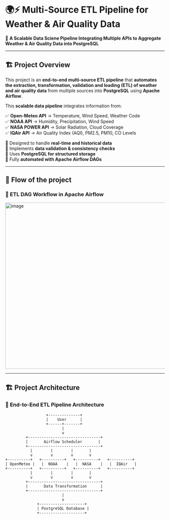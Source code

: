 # 🌍⚡ Multi-Source ETL Pipeline for Weather & Air Quality Data  

🚀 **A Scalable Data Sciene Pipeline Integrating Multiple APIs to Aggregate Weather & Air Quality Data into PostgreSQL**  

---

## 🏗 Project Overview  
This project is an **end-to-end multi-source ETL pipeline** that **automates the extraction, transformation, validation and loading (ETL) of weather and air quality data** from multiple sources into **PostgreSQL** using **Apache Airflow**.  

This **scalable data pipeline** integrates information from:  

✅ **Open-Meteo API** → Temperature, Wind Speed, Weather Code  
✅ **NOAA API** → Humidity, Precipitation, Wind Speed  
✅ **NASA POWER API** → Solar Radiation, Cloud Coverage  
✅ **IQAir API** → Air Quality Index (AQI), PM2.5, PM10, CO Levels  

🔹 Designed to handle **real-time and historical data**  
🔹 Implements **data validation & consistency checks**  
🔹 Uses **PostgreSQL for structured storage**  
🔹 Fully **automated with Apache Airflow DAGs**  

---

## 📸 Flow of the project  
### 🔹 ETL DAG Workflow in Apache Airflow  
<img width="523" alt="image" src="https://github.com/user-attachments/assets/3555dc46-33bb-49ac-9577-72f242ceb75d" />



---

## 🏗 Project Architecture  
### 🔹 End-to-End ETL Pipeline Architecture  

                      +--------------+
                      |    User      |
                      +------+-------+
                             |
                             v
             +--------------------------------+
             |       Airflow Scheduler       |
             +--------------------------------+
               |        |        |       |
               v        v        v       v
    +----------+   +----------+   +----------+   +----------+
    | OpenMeteo |   |  NOAA    |   |  NASA    |   |  IQAir   |
    +----------+   +----------+   +----------+   +----------+
               |        |        |       |
               v        v        v       v
             +--------------------------------+
             |       Data Transformation      |
             +--------------------------------+
                             |
                             v
                  +--------------------+
                  | PostgreSQL Database |
                  +--------------------+

